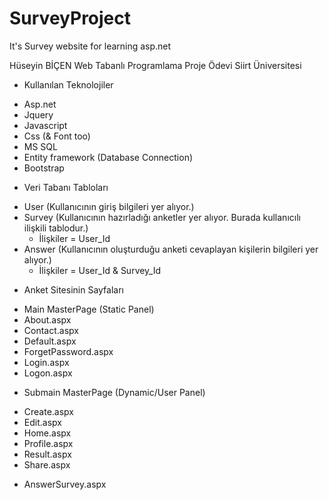# SurveyProject
It's Survey website for learning asp.net

Hüseyin BİÇEN
Web Tabanlı Programlama Proje Ödevi Siirt Üniversitesi

+	Kullanılan Teknolojiler
  -	Asp.net
  -	Jquery
  -	Javascript
  -	Css (& Font too)
  -	MS SQL 
  -	Entity framework (Database Connection)
  -	Bootstrap

+	Veri Tabanı Tabloları
  -	User (Kullanıcının giriş bilgileri yer alıyor.)
  -	Survey (Kullanıcının hazırladığı anketler yer alıyor. Burada kullanıcılı ilişkili tablodur.)
    *	İlişkiler = User_Id
  -	Answer (Kullanıcının oluşturduğu anketi cevaplayan kişilerin bilgileri yer alıyor.)
    *	İlişkiler = User_Id  &  Survey_Id

+	Anket Sitesinin Sayfaları
  -	Main MasterPage (Static Panel)
  -	About.aspx
  -	Contact.aspx
  -	Default.aspx
  -	ForgetPassword.aspx
  -	Login.aspx
  -	Logon.aspx
+	Submain MasterPage (Dynamic/User Panel)
  -	Create.aspx
  -	Edit.aspx
  -	Home.aspx
  -	Profile.aspx
  -	Result.aspx
  -	Share.aspx
+	AnswerSurvey.aspx


